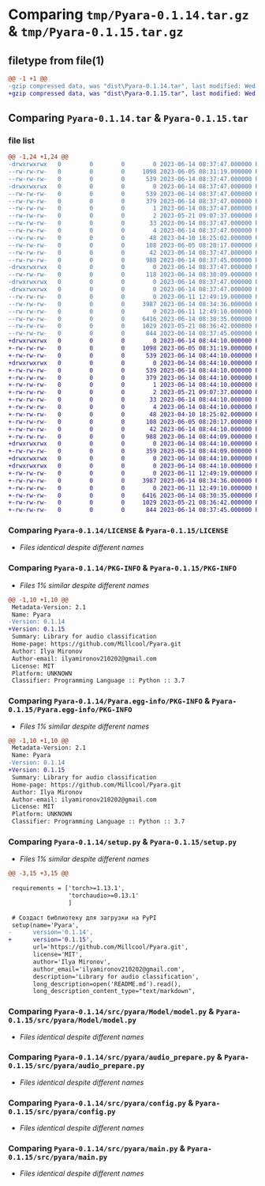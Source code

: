 # Comparing `tmp/Pyara-0.1.14.tar.gz` & `tmp/Pyara-0.1.15.tar.gz`

## filetype from file(1)

```diff
@@ -1 +1 @@
-gzip compressed data, was "dist\Pyara-0.1.14.tar", last modified: Wed Jun 14 08:37:47 2023, max compression
+gzip compressed data, was "dist\Pyara-0.1.15.tar", last modified: Wed Jun 14 08:44:10 2023, max compression
```

## Comparing `Pyara-0.1.14.tar` & `Pyara-0.1.15.tar`

### file list

```diff
@@ -1,24 +1,24 @@
-drwxrwxrwx   0        0        0        0 2023-06-14 08:37:47.000000 Pyara-0.1.14/
--rw-rw-rw-   0        0        0     1098 2023-06-05 08:31:19.000000 Pyara-0.1.14/LICENSE
--rw-rw-rw-   0        0        0      539 2023-06-14 08:37:47.000000 Pyara-0.1.14/PKG-INFO
-drwxrwxrwx   0        0        0        0 2023-06-14 08:37:47.000000 Pyara-0.1.14/Pyara.egg-info/
--rw-rw-rw-   0        0        0      539 2023-06-14 08:37:47.000000 Pyara-0.1.14/Pyara.egg-info/PKG-INFO
--rw-rw-rw-   0        0        0      379 2023-06-14 08:37:47.000000 Pyara-0.1.14/Pyara.egg-info/SOURCES.txt
--rw-rw-rw-   0        0        0        1 2023-06-14 08:37:47.000000 Pyara-0.1.14/Pyara.egg-info/dependency_links.txt
--rw-rw-rw-   0        0        0        2 2023-05-21 09:07:37.000000 Pyara-0.1.14/Pyara.egg-info/not-zip-safe
--rw-rw-rw-   0        0        0       33 2023-06-14 08:37:47.000000 Pyara-0.1.14/Pyara.egg-info/requires.txt
--rw-rw-rw-   0        0        0        4 2023-06-14 08:37:47.000000 Pyara-0.1.14/Pyara.egg-info/top_level.txt
--rw-rw-rw-   0        0        0       48 2023-04-10 18:25:02.000000 Pyara-0.1.14/README.md
--rw-rw-rw-   0        0        0      108 2023-06-05 08:20:17.000000 Pyara-0.1.14/pyproject.toml
--rw-rw-rw-   0        0        0       42 2023-06-14 08:37:47.000000 Pyara-0.1.14/setup.cfg
--rw-rw-rw-   0        0        0      988 2023-06-14 08:37:45.000000 Pyara-0.1.14/setup.py
-drwxrwxrwx   0        0        0        0 2023-06-14 08:37:47.000000 Pyara-0.1.14/src/
--rw-rw-rw-   0        0        0      118 2023-06-14 08:30:09.000000 Pyara-0.1.14/src/__init__.py
-drwxrwxrwx   0        0        0        0 2023-06-14 08:37:47.000000 Pyara-0.1.14/src/pyara/
-drwxrwxrwx   0        0        0        0 2023-06-14 08:37:47.000000 Pyara-0.1.14/src/pyara/Model/
--rw-rw-rw-   0        0        0        0 2023-06-11 12:49:19.000000 Pyara-0.1.14/src/pyara/Model/__init__.py
--rw-rw-rw-   0        0        0     3987 2023-06-14 08:34:36.000000 Pyara-0.1.14/src/pyara/Model/model.py
--rw-rw-rw-   0        0        0        0 2023-06-11 12:49:10.000000 Pyara-0.1.14/src/pyara/__init__.py
--rw-rw-rw-   0        0        0     6416 2023-06-14 08:30:35.000000 Pyara-0.1.14/src/pyara/audio_prepare.py
--rw-rw-rw-   0        0        0     1029 2023-05-21 08:36:42.000000 Pyara-0.1.14/src/pyara/config.py
--rw-rw-rw-   0        0        0      844 2023-06-14 08:37:45.000000 Pyara-0.1.14/src/pyara/main.py
+drwxrwxrwx   0        0        0        0 2023-06-14 08:44:10.000000 Pyara-0.1.15/
+-rw-rw-rw-   0        0        0     1098 2023-06-05 08:31:19.000000 Pyara-0.1.15/LICENSE
+-rw-rw-rw-   0        0        0      539 2023-06-14 08:44:10.000000 Pyara-0.1.15/PKG-INFO
+drwxrwxrwx   0        0        0        0 2023-06-14 08:44:10.000000 Pyara-0.1.15/Pyara.egg-info/
+-rw-rw-rw-   0        0        0      539 2023-06-14 08:44:10.000000 Pyara-0.1.15/Pyara.egg-info/PKG-INFO
+-rw-rw-rw-   0        0        0      379 2023-06-14 08:44:10.000000 Pyara-0.1.15/Pyara.egg-info/SOURCES.txt
+-rw-rw-rw-   0        0        0        1 2023-06-14 08:44:10.000000 Pyara-0.1.15/Pyara.egg-info/dependency_links.txt
+-rw-rw-rw-   0        0        0        2 2023-05-21 09:07:37.000000 Pyara-0.1.15/Pyara.egg-info/not-zip-safe
+-rw-rw-rw-   0        0        0       33 2023-06-14 08:44:10.000000 Pyara-0.1.15/Pyara.egg-info/requires.txt
+-rw-rw-rw-   0        0        0        4 2023-06-14 08:44:10.000000 Pyara-0.1.15/Pyara.egg-info/top_level.txt
+-rw-rw-rw-   0        0        0       48 2023-04-10 18:25:02.000000 Pyara-0.1.15/README.md
+-rw-rw-rw-   0        0        0      108 2023-06-05 08:20:17.000000 Pyara-0.1.15/pyproject.toml
+-rw-rw-rw-   0        0        0       42 2023-06-14 08:44:10.000000 Pyara-0.1.15/setup.cfg
+-rw-rw-rw-   0        0        0      988 2023-06-14 08:44:09.000000 Pyara-0.1.15/setup.py
+drwxrwxrwx   0        0        0        0 2023-06-14 08:44:10.000000 Pyara-0.1.15/src/
+-rw-rw-rw-   0        0        0      359 2023-06-14 08:44:09.000000 Pyara-0.1.15/src/__init__.py
+drwxrwxrwx   0        0        0        0 2023-06-14 08:44:10.000000 Pyara-0.1.15/src/pyara/
+drwxrwxrwx   0        0        0        0 2023-06-14 08:44:10.000000 Pyara-0.1.15/src/pyara/Model/
+-rw-rw-rw-   0        0        0        0 2023-06-11 12:49:19.000000 Pyara-0.1.15/src/pyara/Model/__init__.py
+-rw-rw-rw-   0        0        0     3987 2023-06-14 08:34:36.000000 Pyara-0.1.15/src/pyara/Model/model.py
+-rw-rw-rw-   0        0        0        0 2023-06-11 12:49:10.000000 Pyara-0.1.15/src/pyara/__init__.py
+-rw-rw-rw-   0        0        0     6416 2023-06-14 08:30:35.000000 Pyara-0.1.15/src/pyara/audio_prepare.py
+-rw-rw-rw-   0        0        0     1029 2023-05-21 08:36:42.000000 Pyara-0.1.15/src/pyara/config.py
+-rw-rw-rw-   0        0        0      844 2023-06-14 08:37:45.000000 Pyara-0.1.15/src/pyara/main.py
```

### Comparing `Pyara-0.1.14/LICENSE` & `Pyara-0.1.15/LICENSE`

 * *Files identical despite different names*

### Comparing `Pyara-0.1.14/PKG-INFO` & `Pyara-0.1.15/PKG-INFO`

 * *Files 1% similar despite different names*

```diff
@@ -1,10 +1,10 @@
 Metadata-Version: 2.1
 Name: Pyara
-Version: 0.1.14
+Version: 0.1.15
 Summary: Library for audio classification
 Home-page: https://github.com/Millcool/Pyara.git
 Author: Ilya Mironov
 Author-email: ilyamironov210202@gmail.com
 License: MIT
 Platform: UNKNOWN
 Classifier: Programming Language :: Python :: 3.7
```

### Comparing `Pyara-0.1.14/Pyara.egg-info/PKG-INFO` & `Pyara-0.1.15/Pyara.egg-info/PKG-INFO`

 * *Files 1% similar despite different names*

```diff
@@ -1,10 +1,10 @@
 Metadata-Version: 2.1
 Name: Pyara
-Version: 0.1.14
+Version: 0.1.15
 Summary: Library for audio classification
 Home-page: https://github.com/Millcool/Pyara.git
 Author: Ilya Mironov
 Author-email: ilyamironov210202@gmail.com
 License: MIT
 Platform: UNKNOWN
 Classifier: Programming Language :: Python :: 3.7
```

### Comparing `Pyara-0.1.14/setup.py` & `Pyara-0.1.15/setup.py`

 * *Files 1% similar despite different names*

```diff
@@ -3,15 +3,15 @@
 
 requirements = ['torch>=1.13.1',
                 'torchaudio>=0.13.1'
                 ]
 
 # Создаст библиотеку для загрузки на PyPI
 setup(name='Pyara',
-      version='0.1.14',
+      version='0.1.15',
       url='https://github.com/Millcool/Pyara.git',
       license='MIT',
       author='Ilya Mironov',
       author_email='ilyamironov210202@gmail.com',
       description='Library for audio classification',
       long_description=open('README.md').read(),
       long_description_content_type="text/markdown",
```

### Comparing `Pyara-0.1.14/src/pyara/Model/model.py` & `Pyara-0.1.15/src/pyara/Model/model.py`

 * *Files identical despite different names*

### Comparing `Pyara-0.1.14/src/pyara/audio_prepare.py` & `Pyara-0.1.15/src/pyara/audio_prepare.py`

 * *Files identical despite different names*

### Comparing `Pyara-0.1.14/src/pyara/config.py` & `Pyara-0.1.15/src/pyara/config.py`

 * *Files identical despite different names*

### Comparing `Pyara-0.1.14/src/pyara/main.py` & `Pyara-0.1.15/src/pyara/main.py`

 * *Files identical despite different names*

